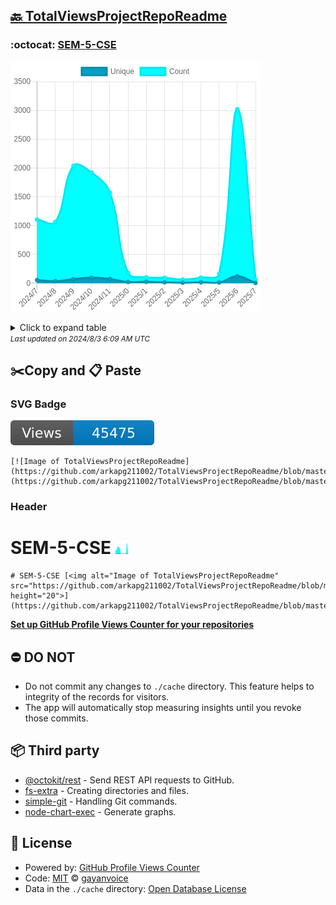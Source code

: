 ## [🔙 TotalViewsProjectRepoReadme](https://github.com/arkapg211002/TotalViewsProjectRepoReadme)

### :octocat: [SEM-5-CSE](https://github.com/arkapg211002/SEM-5-CSE)
![Image of TotalViewsProjectRepoReadme](https://github.com/arkapg211002/TotalViewsProjectRepoReadme/blob/master/graph/634424458/large/year.png)

<details>
	<summary>Click to expand table</summary>
	<h2>:calendar: Year Page Views Table</h2>
<table>
	<tr>
		<th>
			Last Updated
		</th>
		<th>
			Unique
		</th>
		<th>
			Count
		</th>
	</tr>
	<tr>
		<td>
			<code>2024/8/1</code>
		</td>
		<td>
			<code>7</code>
		</td>
		<td>
			<code>67</code>
		</td>
	</tr>
	<tr>
		<td>
			<code>2024/7/1</code>
		</td>
		<td>
			<code>122</code>
		</td>
		<td>
			<code>3020</code>
		</td>
	</tr>
	<tr>
		<td>
			<code>2024/6/1</code>
		</td>
		<td>
			<code>15</code>
		</td>
		<td>
			<code>166</code>
		</td>
	</tr>
	<tr>
		<td>
			<code>2024/5/1</code>
		</td>
		<td>
			<code>18</code>
		</td>
		<td>
			<code>100</code>
		</td>
	</tr>
	<tr>
		<td>
			<code>2024/4/1</code>
		</td>
		<td>
			<code>11</code>
		</td>
		<td>
			<code>67</code>
		</td>
	</tr>
	<tr>
		<td>
			<code>2024/3/1</code>
		</td>
		<td>
			<code>18</code>
		</td>
		<td>
			<code>97</code>
		</td>
	</tr>
	<tr>
		<td>
			<code>2024/2/1</code>
		</td>
		<td>
			<code>28</code>
		</td>
		<td>
			<code>105</code>
		</td>
	</tr>
	<tr>
		<td>
			<code>2024/1/1</code>
		</td>
		<td>
			<code>24</code>
		</td>
		<td>
			<code>184</code>
		</td>
	</tr>
	<tr>
		<td>
			<code>2023/12/1</code>
		</td>
		<td>
			<code>76</code>
		</td>
		<td>
			<code>1574</code>
		</td>
	</tr>
	<tr>
		<td>
			<code>2023/11/1</code>
		</td>
		<td>
			<code>99</code>
		</td>
		<td>
			<code>1920</code>
		</td>
	</tr>
	<tr>
		<td>
			<code>2023/10/1</code>
		</td>
		<td>
			<code>73</code>
		</td>
		<td>
			<code>2038</code>
		</td>
	</tr>
	<tr>
		<td>
			<code>2023/9/1</code>
		</td>
		<td>
			<code>38</code>
		</td>
		<td>
			<code>1064</code>
		</td>
	</tr>
	<tr>
		<td>
			<code>2023/8/1</code>
		</td>
		<td>
			<code>58</code>
		</td>
		<td>
			<code>1107</code>
		</td>
	</tr>
</table>

</details>
<small><i>Last updated on 2024/8/3 6:09 AM UTC</i></small>

## ✂️Copy and 📋 Paste
### SVG Badge
[![Image of TotalViewsProjectRepoReadme](https://github.com/arkapg211002/TotalViewsProjectRepoReadme/blob/master/svg/634424458/badge.svg)](https://github.com/arkapg211002/TotalViewsProjectRepoReadme/blob/master/readme/634424458/week.md)
```readme
[![Image of TotalViewsProjectRepoReadme](https://github.com/arkapg211002/TotalViewsProjectRepoReadme/blob/master/svg/634424458/badge.svg)](https://github.com/arkapg211002/TotalViewsProjectRepoReadme/blob/master/readme/634424458/week.md)
```
### Header
# SEM-5-CSE [<img alt="Image of TotalViewsProjectRepoReadme" src="https://github.com/arkapg211002/TotalViewsProjectRepoReadme/blob/master/graph/634424458/small/year.png" height="20">](https://github.com/arkapg211002/TotalViewsProjectRepoReadme/blob/master/readme/634424458/year.md)
```readme
# SEM-5-CSE [<img alt="Image of TotalViewsProjectRepoReadme" src="https://github.com/arkapg211002/TotalViewsProjectRepoReadme/blob/master/graph/634424458/small/year.png" height="20">](https://github.com/arkapg211002/TotalViewsProjectRepoReadme/blob/master/readme/634424458/year.md)
```
[**Set up GitHub Profile Views Counter for your repositories**](https://github.com/gayanvoice/github-profile-views-counter)
## ⛔ DO NOT
- Do not commit any changes to `./cache` directory. This feature helps to integrity of the records for visitors.
- The app will automatically stop measuring insights until you revoke those commits.
## 📦 Third party

- [@octokit/rest](https://www.npmjs.com/package/@octokit/rest) - Send REST API requests to GitHub.
- [fs-extra](https://www.npmjs.com/package/fs-extra) - Creating directories and files.
- [simple-git](https://www.npmjs.com/package/simple-git) - Handling Git commands.
- [node-chart-exec](https://www.npmjs.com/package/node-chart-exec) - Generate graphs.
## 📄 License
- Powered by: [GitHub Profile Views Counter](https://github.com/gayanvoice/github-profile-views-counter)
- Code: [MIT](./LICENSE) © [gayanvoice](https://github.com/gayanvoice/github-profile-views-counter)
- Data in the `./cache` directory: [Open Database License](https://opendatacommons.org/licenses/odbl/1-0/)